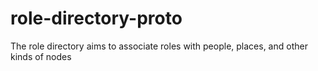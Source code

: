 # role-directory-proto
The role directory aims to associate roles with people, places, and other kinds of nodes
